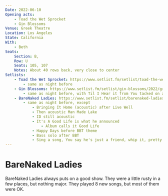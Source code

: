 ```yaml
---
Date: 2022-06-10
Opening acts:
    - Toad the Wet Sprocket
    - Gin Blossoms
Venue: Greek Theatre
Location: Los Angeles
State: California
With:
    - Beth
Seats:
    Section: B,
    Row: U
    Seats: 105, 107
    Notes: About 40 rows back, very close to center
Setlists:
    - Toad the Wet Sprocket: https://www.setlist.fm/setlist/toad-the-wet-sprocket/2022/greek-theatre-los-angeles-ca-43b43747.html
        - same as night before
    - Gin Blossoms: https://www.setlist.fm/setlist/gin-blossoms/2022/greek-theatre-los-angeles-ca-53b43739.html
        - same as night before, with Til I Hear it from You tacked on at the end
    - BareNaked Ladies: https://www.setlist.fm/setlist/barenaked-ladies/2022/greek-theatre-los-angeles-ca-53b43741.html
        - same as night before, except
            - Bringing It Home (acoustic) after Live Well
            - Then acoustic Man Made Lake
            - ID still acoustic
            - It's A Good Life is what he announced
                - Album calls it Good Life
            - Happy Days before BBT theme
            - Bass solo after BBT
            - Sing a song, You say he's just a friend, whip it, pretty woman,
---
```


# BareNaked Ladies

BareNaked Ladies always puts on a good show. They were a little rusty in a few places, but nothing major. They played 8 new songs, but most of them were OK.
